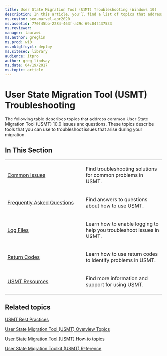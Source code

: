```yaml
---
title: User State Migration Tool (USMT) Troubleshooting (Windows 10)
description: In this article, you'll find a list of topics that address common User State Migration Tool (USMT) 10.0 issues and questions.
ms.custom: seo-marvel-apr2020
ms.assetid: 770f45bb-2284-463f-a29c-69c04f437533
ms.reviewer: 
manager: laurawi
ms.author: greglin
ms.prod: w10
ms.mktglfcycl: deploy
ms.sitesec: library
audience: itpro
author: greg-lindsay
ms.date: 04/19/2017
ms.topic: article
---
```


# User State Migration Tool (USMT) Troubleshooting


The following table describes topics that address common User State Migration Tool (USMT) 10.0 issues and questions. These topics describe tools that you can use to troubleshoot issues that arise during your migration.

## In This Section


<table>
<colgroup>
<col width="50%" />
<col width="50%" />
</colgroup>
<tbody>
<tr class="odd">
<td align="left"><p><a href="usmt-common-issues.md" data-raw-source="[Common Issues](usmt-common-issues.md)">Common Issues</a></p></td>
<td align="left"><p>Find troubleshooting solutions for common problems in USMT.</p></td>
</tr>
<tr class="even">
<td align="left"><p><a href="usmt-faq.md" data-raw-source="[Frequently Asked Questions](usmt-faq.md)">Frequently Asked Questions</a></p></td>
<td align="left"><p>Find answers to questions about how to use USMT.</p></td>
</tr>
<tr class="odd">
<td align="left"><p><a href="usmt-log-files.md" data-raw-source="[Log Files](usmt-log-files.md)">Log Files</a></p></td>
<td align="left"><p>Learn how to enable logging to help you troubleshoot issues in USMT.</p></td>
</tr>
<tr class="even">
<td align="left"><p><a href="usmt-return-codes.md" data-raw-source="[Return Codes](usmt-return-codes.md)">Return Codes</a></p></td>
<td align="left"><p>Learn how to use return codes to identify problems in USMT.</p></td>
</tr>
<tr class="odd">
<td align="left"><p><a href="usmt-resources.md" data-raw-source="[USMT Resources](usmt-resources.md)">USMT Resources</a></p></td>
<td align="left"><p>Find more information and support for using USMT.</p></td>
</tr>
</tbody>
</table>

 

## Related topics


[USMT Best Practices](usmt-best-practices.md)

[User State Migration Tool (USMT) Overview Topics](usmt-topics.md)

[User State Migration Tool (USMT) How-to topics](usmt-how-to.md)

[User State Migration Toolkit (USMT) Reference](usmt-reference.md)

 

 





